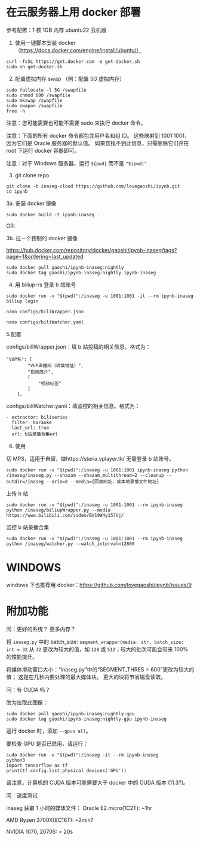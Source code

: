 # 在云服务器上用 docker 部署

参考配置：1 核 1GB 内存 ubuntu22 云机器

1. 使用一键脚本安装 docker（https://docs.docker.com/engine/install/ubuntu/）

```
curl -fsSL https://get.docker.com -o get-docker.sh
sudo sh get-docker.sh
```

2. 配置虚拟内存 swap （例：配置 5G 虚拟内存）

```
sudo fallocate -l 5G /swapfile
sudo chmod 600 /swapfile
sudo mkswap /swapfile
sudo swapon /swapfile
free -h
```

注意：您可能需要也可能不需要 sudo 来执行 docker 命令。

注意：下面的所有 docker 命令都包含用户名和组 ID。 这些映射到 1001:1001，因为它们是 Oracle 服务器的默认值。 如果您找不到此信息，只需删除它们并在 root 下运行 docker 容器即可。

注意：对于 Windows 服务器，运行 `${pwd}` 而不是 `"$(pwd)"`

3. git clone repo

```
git clone -b inaseg-cloud https://github.com/lovegaoshi/ipynb.git
cd ipynb
```

3a. 安装 docker 镜像

```
sudo docker build -t ipynb-inaseg .
```

OR:

3b. 拉一个预制的 docker 镜像

https://hub.docker.com/repository/docker/gaoshi/ipynb-inaseg/tags?page=1&ordering=last_updated

```
sudo docker pull gaoshi/ipynb-inaseg:nightly
sudo docker tag gaoshi/ipynb-inaseg:nightly ipynb-inaseg
```

4. 用 biliup-rs 登录 b 站账号

```
sudo docker run -v "$(pwd)":/inaseg -u 1001:1001 -it --rm ipynb-inaseg
biliup login
```

```
nano configs/biliWrapper.json
```

```
nano configs/biliWatcher.yaml
```

5.配置

configs/biliWrapper.json：填 b 站投稿的相关信息。格式为：

```
"VUP名": [
        "VUP直播间（转载地址）",
        "视频简介",
        [
            "视频标签"
        ]
    ],
```

configs/biliWatcher.yaml：填监控的相关信息。格式为：

```
- extractor: biliseries
  filter: karaoke
  last_url: true
  url: b站录播合集url
```

6. 使用

切 MP3，适用于自留，做https://steria.vplayer.tk/ 无需登录 b 站账号。

`sudo docker run -v "$(pwd)":/inaseg -u 1001:1001 ipynb-inaseg python /inaseg/inaseg.py --shazam --shazam_multithread=2 --cleanup --outdir=/inaseg --aria=8 --media={回放网址，或本地录播文件地址}`

上传 b 站

`sudo docker run -v "$(pwd)":/inaseg -u 1001:1001 --rm ipynb-inaseg python /inaseg/biliupWrapper.py --media https://www.bilibili.com/video/BV19W4y157Vj/ `

监控 b 站录播合集

`sudo docker run -v "$(pwd)":/inaseg -u 1001:1001 --rm ipynb-inaseg python /inaseg/watcher.py --watch_interval=12800`

# WINDOWS

windows 下也推荐用 docker：https://github.com/lovegaoshi/ipynb/issues/9

# 附加功能

问：更好的系统？ 更多内存？

将 `inaseg.py` 中的 batch_size: `segment_wrapper(media: str, batch_size: int = 32` 从 `32` 更改为较大的值，如 `128` 或 `512`；较大的批次可能会带来 100% 的性能提升。

将媒体滑动窗口大小：“inaseg.py”中的“SEGMENT_THRES = 600”更改为较大的值； 这是在几秒内要处理的最大媒体块。 更大的块将节省磁盘读取。

问：有 CUDA 吗？

改为拉取此图像：

```
sudo docker pull gaoshi/ipynb-inaseg:nightly-gpu
sudo docker tag gaoshi/ipynb-inaseg:nightly-gpu ipynb-inaseg
```

运行 docker 时，添加 `--gpus all`。

要检查 GPU 是否已启用，请运行：

```
sudo docker run -v "$(pwd)":/inaseg -it --rm ipynb-inaseg
python3
import tensorflow as tf
print(tf.config.list_physical_devices('GPU'))
```

请注意，计算机的 CUDA 版本可能需要大于 docker 中的 CUDA 版本 (11.3?)。

问：速度测试

inaseg 获取 1 小时的媒体文件：
Oracle E2.micro(1C2T): ~1hr

AMD Ryzen 3700X(8C16T): ~2min?

NVIDIA 1070, 2070S: < 20s
